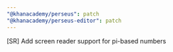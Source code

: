 ```yaml
---
"@khanacademy/perseus": patch
"@khanacademy/perseus-editor": patch
---
```


[SR] Add screen reader support for pi-based numbers
